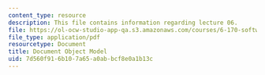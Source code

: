 ```yaml
---
content_type: resource
description: This file contains information regarding lecture 06.
file: https://ol-ocw-studio-app-qa.s3.amazonaws.com/courses/6-170-software-studio-spring-2013/7d560f916b107a65a0abbcf8e0a1b13c_MIT6_170S13_06-dc-objt-mod.pdf
file_type: application/pdf
resourcetype: Document
title: Document Object Model
uid: 7d560f91-6b10-7a65-a0ab-bcf8e0a1b13c
---
```

